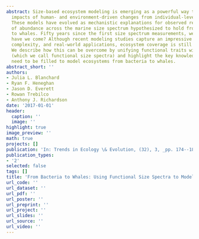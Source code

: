 ```yaml
---
abstract: Size-based ecosystem modeling is emerging as a powerful way to assess ecosystem-level
  impacts of human- and environment-driven changes from individual-level processes.
  These models have evolved as mechanistic explanations for observed regular patterns
  of abundance across the marine size spectrum hypothesized to hold from bacteria
  to whales. Fifty years since the first size spectrum measurements, we ask how far
  have we come? Although recent modeling studies capture an impressive range of sizes,
  complexity, and real-world applications, ecosystem coverage is still only partial.
  We describe how this can be overcome by unifying functional traits with size spectra
  (which we call functional size spectra) and highlight the key knowledge gaps that
  need to be filled to model ecosystems from bacteria to whales.
abstract_short: ''
authors:
- Julia L. Blanchard
- Ryan F. Heneghan
- Jason D. Everett
- Rowan Trebilco
- Anthony J. Richardson
date: '2017-01-01'
header:
  caption: ''
  image: ''
highlight: true
image_preview: ''
math: true
projects: []
publication: 'In: Trends in Ecology \& Evolution, (32), 3, _pp. 174--186_, https://doi.org/10.1016/j.tree.2016.12.003'
publication_types:
- '2'
selected: false
tags: []
title: 'From Bacteria to Whales: Using Functional Size Spectra to Model Marine Ecosystems'
url_code: ''
url_dataset: ''
url_pdf: ''
url_poster: ''
url_preprint: ''
url_project: ''
url_slides: ''
url_source: ''
url_video: ''
---
```


